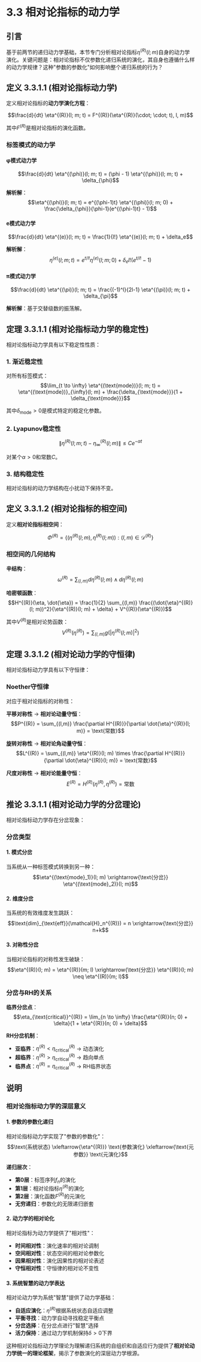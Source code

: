 # 3.3 相对论指标的动力学

## 引言

基于前两节的递归动力学基础，本节专门分析相对论指标$\eta^{(R)}(l; m)$自身的动力学演化。关键问题是：相对论指标不仅参数化递归系统的演化，其自身也遵循什么样的动力学规律？这种"参数的参数化"如何影响整个递归系统的行为？

## 定义 3.3.1.1 (相对论指标动力学)

定义相对论指标的**动力学演化方程**：

$$\frac{d}{dt} \eta^{(R)}(l; m; t) = F^{(R)}(\eta^{(R)}(\cdot; \cdot; t), l, m)$$

其中$F^{(R)}$是相对论指标的演化函数。

### 标签模式的动力学

#### φ模式动力学
$$\frac{d}{dt} \eta^{(\phi)}(l; m; t) = (\phi - 1) \eta^{(\phi)}(l; m; t) + \delta_{\phi}$$

**解析解**：
$$\eta^{(\phi)}(l; m; t) = e^{(\phi-1)t} \eta^{(\phi)}(l; m; 0) + \frac{\delta_{\phi}}{\phi-1}(e^{(\phi-1)t} - 1)$$

#### e模式动力学
$$\frac{d}{dt} \eta^{(e)}(l; m; t) = \frac{1}{l!} \eta^{(e)}(l; m; t) + \delta_e$$

**解析解**：
$$\eta^{(e)}(l; m; t) = e^{t/l!} \eta^{(e)}(l; m; 0) + \delta_e l!(e^{t/l!} - 1)$$

#### π模式动力学
$$\frac{d}{dt} \eta^{(\pi)}(l; m; t) = \frac{(-1)^l}{2l-1} \eta^{(\pi)}(l; m; t) + \delta_{\pi}$$

**解析解**：基于交替级数的振荡解。

## 定理 3.3.1.1 (相对论指标动力学的稳定性)

相对论指标动力学具有以下稳定性性质：

### 1. 渐近稳定性
对所有标签模式：
$$\lim_{t \to \infty} \eta^{(\text{mode})}(l; m; t) = \eta^{(\text{mode})}_{\infty}(l; m) + \frac{\delta_{\text{mode}}}{1 + \delta_{\text{mode}}}$$

其中$\delta_{\text{mode}} > 0$是模式特定的稳定化参数。

### 2. Lyapunov稳定性
$$\|\eta^{(R)}(l; m; t) - \eta^{(R)}_{\infty}(l; m)\| \leq C e^{-\alpha t}$$

对某个$\alpha > 0$和常数$C$。

### 3. 结构稳定性
相对论指标的动力学结构在小扰动下保持不变。

## 定义 3.3.1.2 (相对论指标的相空间)

定义**相对论指标相空间**：

$$\Phi^{(R)} = \{(\eta^{(R)}(l; m), \dot{\eta}^{(R)}(l; m)) : (l,m) \in \mathcal{D}^{(R)}\}$$

### 相空间的几何结构

**辛结构**：
$$\omega^{(R)} = \sum_{(l,m)} d\eta^{(R)}(l; m) \wedge d\dot{\eta}^{(R)}(l; m)$$

**哈密顿函数**：
$$H^{(R)}(\eta, \dot{\eta}) = \frac{1}{2} \sum_{(l,m)} \frac{(\dot{\eta}^{(R)}(l; m))^2}{\eta^{(R)}(l; m) + \delta} + V^{(R)}(\eta^{(R)})$$

其中$V^{(R)}$是相对论势函数：
$$V^{(R)}(\eta^{(R)}) = \sum_{(l,m)} g(|\eta^{(R)}(l; m)|^2)$$

## 定理 3.3.1.2 (相对论动力学的守恒律)

相对论指标动力学具有以下守恒律：

### Noether守恒律
对应于相对论指标的对称性：

**平移对称性** → **相对论动量守恒**：
$$P^{(R)} = \sum_{(l,m)} \frac{\partial H^{(R)}}{\partial \dot{\eta}^{(R)}(l; m)} = \text{常数}$$

**旋转对称性** → **相对论角动量守恒**：
$$L^{(R)} = \sum_{(l,m)} \eta^{(R)}(l; m) \times \frac{\partial H^{(R)}}{\partial \dot{\eta}^{(R)}(l; m)} = \text{常数}$$

**尺度对称性** → **相对论能量守恒**：
$$E^{(R)} = H^{(R)}(\eta^{(R)}, \dot{\eta}^{(R)}) = \text{常数}$$

## 推论 3.3.1.1 (相对论动力学的分岔理论)

相对论指标动力学存在分岔现象：

### 分岔类型

#### 1. 模式分岔
当系统从一种标签模式转换到另一种：
$$\eta^{(\text{mode}_1)}(l; m) \xrightarrow{\text{分岔}} \eta^{(\text{mode}_2)}(l; m)$$

#### 2. 维度分岔
当系统的有效维度发生跳跃：
$$\text{dim}_{\text{eff}}(\mathcal{H}_n^{(R)}) = n \xrightarrow{\text{分岔}} n+k$$

#### 3. 对称性分岔
当相对论指标的对称性发生破缺：
$$\eta^{(R)}(l; m) = \eta^{(R)}(m; l) \xrightarrow{\text{分岔}} \eta^{(R)}(l; m) \neq \eta^{(R)}(m; l)$$

### 分岔与RH的关系

**临界分岔点**：
$$\eta_{\text{critical}}^{(R)} = \lim_{n \to \infty} \frac{\eta^{(R)}(n; 0) + \delta}{1 + \eta^{(R)}(n; 0) + \delta}$$

**RH分岔机制**：
- **亚临界**：$\eta^{(R)} < \eta_{\text{critical}}^{(R)}$ → 动态演化
- **超临界**：$\eta^{(R)} > \eta_{\text{critical}}^{(R)}$ → 趋向单点
- **临界点**：$\eta^{(R)} = \eta_{\text{critical}}^{(R)}$ → RH临界状态

## 说明

### **相对论指标动力学的深层意义**

#### **1. 参数的参数化递归**
相对论指标动力学实现了"参数的参数化"：
$$\text{系统状态} \xleftarrow{\eta^{(R)}} \text{参数演化} \xleftarrow{\text{元参数}} \text{元演化}$$

**递归层次**：
- **第0层**：标签序列$f_n$的演化
- **第1层**：相对论指标$\eta^{(R)}$的演化
- **第2层**：演化函数$F^{(R)}$的元演化
- **无穷递归**：参数化的无限递归嵌套

#### **2. 动力学的相对论化**
相对论指标为动力学提供了"相对性"：
- **时间相对性**：演化速率的相对论调制
- **空间相对性**：状态空间的相对论参数化
- **因果相对性**：演化因果性的相对论表述
- **守恒相对性**：守恒律的相对论不变性

#### **3. 系统智慧的动力学表达**
相对论动力学为系统"智慧"提供了动力学基础：
- **自适应演化**：$\eta^{(R)}$根据系统状态自适应调整
- **平衡寻找**：动力学自动寻找稳定平衡点
- **分岔选择**：在分岔点进行"智慧"选择
- **活力保持**：通过动力学机制保持$\delta > 0$下界

这种相对论指标动力学理论为理解递归系统的自组织和自适应行为提供了**相对论动力学统一的理论框架**，揭示了参数演化的深层动力学根源。